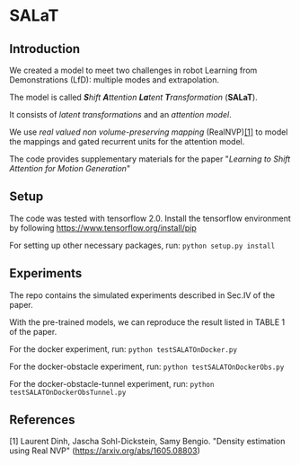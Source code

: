 # SALaT

## Introduction
We created a model to meet two challenges in robot Learning from Demonstrations (LfD): multiple modes and extrapolation.

The model is called _**S**hift **A**ttention **La**tent **T**ransformation_ (**SALaT**). 

It consists of _latent transformations_ and an _attention model_. 

We use _real valued non volume-preserving mapping_ (RealNVP)[[1]](#1) to model the mappings and gated recurrent units for the attention model.

The code provides supplementary materials for the paper "_Learning to Shift Attention for Motion Generation_"

## Setup
The code was tested with tensorflow 2.0. 
Install the tensorflow environment by following https://www.tensorflow.org/install/pip

For setting up other necessary packages, run:
`python setup.py install`

## Experiments

The repo contains the simulated experiments described in Sec.IV of the paper. 

With the pre-trained models, we can reproduce the result listed in TABLE 1 of the paper.

For the docker experiment, run:
`python testSALATOnDocker.py`

For the docker-obstacle experiment, run:
`python testSALATOnDockerObs.py`

For the docker-obstacle-tunnel experiment, run:
`python testSALATOnDockerObsTunnel.py`

## References
<a id="1">[1]</a> 
Laurent Dinh, Jascha Sohl-Dickstein, Samy Bengio. "Density estimation using Real NVP" (https://arxiv.org/abs/1605.08803)

